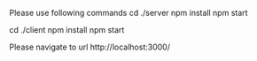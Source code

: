 Please use following commands
cd ./server 
npm install
npm start

cd ./client 
npm install
npm start

Please navigate to url http://localhost:3000/

